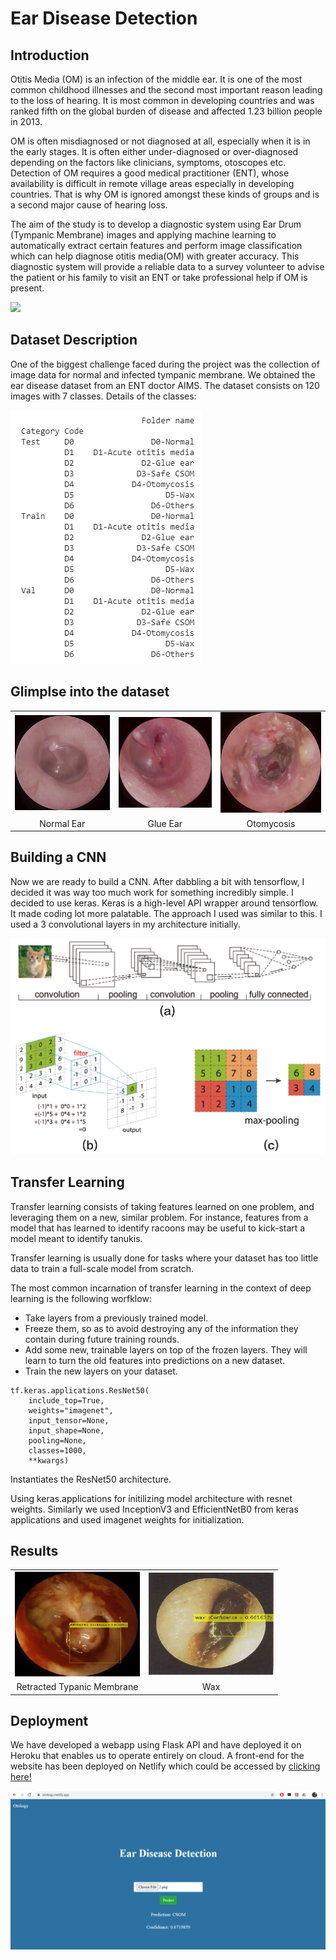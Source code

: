# Ear Disease Detection

## Introduction

Otitis Media (OM) is an infection of the middle ear. It is one of the most common childhood illnesses and the second most important reason leading to the loss of hearing. It is most common in developing countries and was ranked fifth on the global burden of disease and affected 1.23 billion people in 2013.

OM is often misdiagnosed or not diagnosed at all, especially when it is in the early stages. It is often either under-diagnosed or over-diagnosed depending on the factors like clinicians, symptoms, otoscopes etc. Detection of OM requires a good medical practitioner (ENT), whose availability is difficult in remote village areas especially in developing countries. That is why OM is ignored amongst these kinds of groups and is a second major cause of hearing loss.

The aim of the study is to develop a diagnostic system using Ear Drum (Tympanic Membrane) images and applying machine learning to automatically extract certain features and perform image classification which can help diagnose otitis media(OM) with greater accuracy.
This diagnostic system will provide a reliable data to a survey volunteer to advise the patient or his family to visit an ENT or take professional help if OM is present.


<img src="https://3.bp.blogspot.com/-WBPelBryAoE/WrJhXwz5XtI/AAAAAAAAEPA/iMSU4TXcNWIe7jK2G3P6xo4Ls4DWisbTgCLcBGAs/s1600/wix%2B11.jpg" width="400">


## Dataset Description

One of the biggest challenge faced during the project was the collection of image data for normal and infected tympanic membrane. We obtained the ear disease dataset from an ENT doctor  AIMS. The dataset consists on 120 images with 7 classes. Details of the classes: 

![alt text](images/Dataset_Description.png?raw=true)

## Glimplse into the dataset    

<table>
    <tr align = "center">
      <td><img src="https://github.com/SarthakGarg13/OTOMYCOSIS/blob/master/images/normalear.JPG" width="200"/></td>
<td><img src="https://github.com/SarthakGarg13/OTOMYCOSIS/blob/master/images/glue_ear.jpg" width="205"/></td>
<td><img src="https://github.com/SarthakGarg13/OTOMYCOSIS/blob/master/images/otomycosis.jpg" width="200"/></td>
    </tr>
    <tr><td align="center">Normal Ear</td><td align="center">Glue Ear</td><td align="center">Otomycosis</td></tr>
</table>


## Building a CNN

Now we are ready to build a CNN. After dabbling a bit with tensorflow, I decided it was way too much work for something incredibly simple. I decided to use keras. Keras is a high-level API wrapper around tensorflow. It made coding lot more palatable. The approach I used was similar to this. I used a 3 convolutional layers in my architecture initially.

![alt text](images/cnn.png?raw=true "CNN Architecture")

## Transfer Learning
Transfer learning consists of taking features learned on one problem, and leveraging them on a new, similar problem. For instance, features from a model that has learned to identify racoons may be useful to kick-start a model meant to identify tanukis.

Transfer learning is usually done for tasks where your dataset has too little data to train a full-scale model from scratch.

The most common incarnation of transfer learning in the context of deep learning is the following worfklow:

- Take layers from a previously trained model.
- Freeze them, so as to avoid destroying any of the information they contain during future training rounds.
- Add some new, trainable layers on top of the frozen layers. They will learn to turn the old features into predictions on a new dataset.
- Train the new layers on your dataset.


```
tf.keras.applications.ResNet50(
    include_top=True,
    weights="imagenet",
    input_tensor=None,
    input_shape=None,
    pooling=None,
    classes=1000,
    **kwargs)
```
Instantiates the ResNet50 architecture.

Using keras.applications for initilizing model architecture with resnet weights. Similarly we used InceptionV3 and EfficientNetB0 from keras applications and used imagenet weights for initialization.

## Results

<table>
    <tr>
      <td align="center"><img src="https://github.com/SarthakGarg13/OTOMYCOSIS/blob/master/images/retracted.JPG" width="200"/></c></td>
<td align="center"><img src="https://github.com/SarthakGarg13/OTOMYCOSIS/blob/master/images/wax.jpg" width="200"/></td>
    </tr>
    <tr><td align="center">Retracted Typanic Membrane</td><td align="center">Wax</td></tr>
</table>


## Deployment

We have developed a webapp using Flask API and have deployed it on Heroku that enables us to operate entirely on cloud.
A front-end for the website has been deployed on Netlify which could be accessed by [clicking here!](https://otology.netlify.com)

![alt text](images/website.png?raw=true "Prototype Website")




